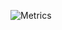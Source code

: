 ![Metrics](https://metrics.lecoq.io/prakashsellathurai?template=classic&isocalendar=1&languages=1&habits=1&introduction=1&licenses=1&stars=1&contributors=1&topics=1&reactions=1&people=1&gists=1&followup=1&lines=1&traffic=1&stargazers=1&projects=1&activity=1&achievements=1&discussions=1&support=1&notable=1&skyline=1&repositories=1&pagespeed=1&tweets=1&repositories=100&repositories.batch=100&repositories.forks=false&repositories.affiliations=owner&isocalendar.duration=half-year&languages.limit=8&languages.sections=most-used&languages.colors=github&languages.threshold=0%25&languages.indepth=false&languages.recent.load=300&languages.recent.days=14&introduction.title=true&habits.from=200&habits.days=14&habits.facts=true&habits.charts=false&habits.trim=false&licenses.ratio=false&licenses.legal=true&contributors.head=master&contributors.ignored=github-actions%5Bbot%5D%2C%20dependabot%5Bbot%5D%2C%20dependabot-preview%5Bbot%5D&contributors.contributions=false&contributors.sections=contributors&contributors.categories=%7B%0A%20%20%22%F0%9F%93%9A%20Documentation%22%3A%20%5B%22README.md%22%2C%20%22docs%2F**%22%5D%2C%0A%20%20%22%F0%9F%92%BB%20Code%22%3A%20%5B%22source%2F**%22%2C%20%22src%2F**%22%5D%2C%0A%20%20%22%23%EF%B8%8F%E2%83%A3%20Others%22%3A%20%5B%22*%22%5D%0A%7D%0A&stars.limit=4&topics.mode=starred&topics.sort=stars&topics.limit=15&reactions.limit=200&reactions.limit.issues=100&reactions.days=0&reactions.display=absolute&reactions.ignored=github-actions%5Bbot%5D%2C%20dependabot%5Bbot%5D%2C%20dependabot-preview%5Bbot%5D&people.limit=24&people.size=28&people.types=followers%2C%20following&people.identicons=false&people.shuffle=false&followup.sections=repositories&projects.limit=4&projects.descriptions=false&activity.limit=5&activity.load=300&activity.days=14&activity.filter=all&activity.visibility=all&activity.timestamps=false&achievements.threshold=C&achievements.secrets=true&achievements.limit=0&notable.repositories=false&skyline.year=current-year&skyline.frames=60&skyline.quality=0.5&skyline.compatibility=false&pagespeed.url=.user.website&pagespeed.detailed=false&pagespeed.screenshot=false&tweets.attachments=false&tweets.limit=2&tweets.user=.user.twitter&config.timezone=Asia%2FCalcutta)
